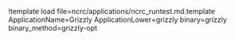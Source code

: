 !template load file=ncrc/applications/ncrc_runtest.md.template ApplicationName=Grizzly ApplicationLower=grizzly binary=grizzly binary_method=grizzly-opt
